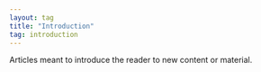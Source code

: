 ```yaml
---
layout: tag
title: "Introduction"
tag: introduction
---
```


Articles meant to introduce the reader to new content or material.
